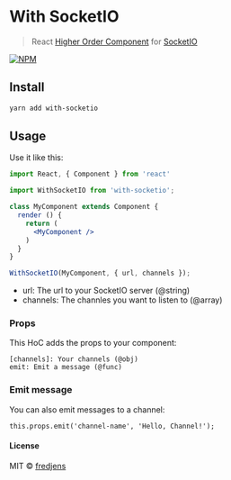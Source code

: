 # With SocketIO

> React [Higher Order Component](https://reactjs.org/docs/higher-order-components.html) for [SocketIO](https://socket.io)

[![NPM](https://img.shields.io/npm/v/with-socketio.svg)](https://www.npmjs.com/package/with-socketio)

## Install

```bash
yarn add with-socketio
```

## Usage

Use it like this:

```jsx
import React, { Component } from 'react'

import WithSocketIO from 'with-socketio';

class MyComponent extends Component {
  render () {
    return (
      <MyComponent />
    )
  }
}

WithSocketIO(MyComponent, { url, channels });
```

* url: The url to your SocketIO server (@string)
* channels: The channles you want to listen to (@array)


### Props

This HoC adds the props to your component:

```
[channels]: Your channels (@obj)
emit: Emit a message (@func)
```

### Emit message

You can also emit messages to a channel:

```
this.props.emit('channel-name', 'Hello, Channel!');
```

#### License

MIT © [fredjens](https://github.com/fredjens)
